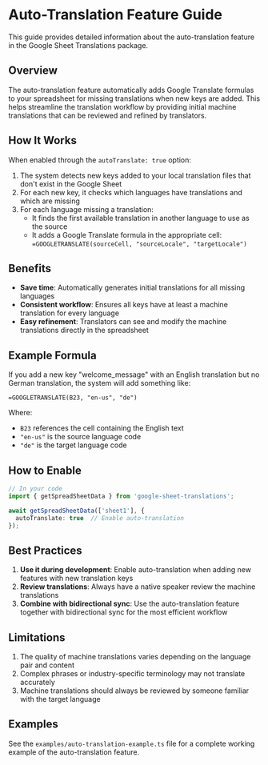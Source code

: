 # Auto-Translation Feature Guide

This guide provides detailed information about the auto-translation feature in the Google Sheet Translations package.

## Overview

The auto-translation feature automatically adds Google Translate formulas to your spreadsheet for missing translations when new keys are added. This helps streamline the translation workflow by providing initial machine translations that can be reviewed and refined by translators.

## How It Works

When enabled through the `autoTranslate: true` option:

1. The system detects new keys added to your local translation files that don't exist in the Google Sheet
2. For each new key, it checks which languages have translations and which are missing
3. For each language missing a translation:
   - It finds the first available translation in another language to use as the source
   - It adds a Google Translate formula in the appropriate cell: `=GOOGLETRANSLATE(sourceCell, "sourceLocale", "targetLocale")`

## Benefits

- **Save time**: Automatically generates initial translations for all missing languages
- **Consistent workflow**: Ensures all keys have at least a machine translation for every language
- **Easy refinement**: Translators can see and modify the machine translations directly in the spreadsheet

## Example Formula

If you add a new key "welcome_message" with an English translation but no German translation, the system will add something like:

```
=GOOGLETRANSLATE(B23, "en-us", "de")
```

Where:
- `B23` references the cell containing the English text
- `"en-us"` is the source language code
- `"de"` is the target language code

## How to Enable

```typescript
// In your code
import { getSpreadSheetData } from 'google-sheet-translations';

await getSpreadSheetData(['sheet1'], {
  autoTranslate: true  // Enable auto-translation
});
```

## Best Practices

1. **Use it during development**: Enable auto-translation when adding new features with new translation keys
2. **Review translations**: Always have a native speaker review the machine translations
3. **Combine with bidirectional sync**: Use the auto-translation feature together with bidirectional sync for the most efficient workflow

## Limitations

1. The quality of machine translations varies depending on the language pair and content
2. Complex phrases or industry-specific terminology may not translate accurately
3. Machine translations should always be reviewed by someone familiar with the target language

## Examples

See the `examples/auto-translation-example.ts` file for a complete working example of the auto-translation feature.
